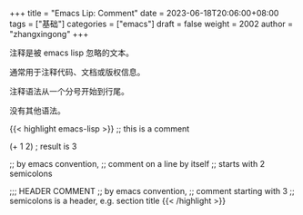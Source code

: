 +++
title = "Emacs Lip: Comment"
date = 2023-06-18T20:06:00+08:00
tags = ["基础"]
categories = ["emacs"]
draft = false
weight = 2002
author = "zhangxingong"
+++

注释是被 emacs lisp 忽略的文本。

通常用于注释代码、文档或版权信息。

注释语法从一个分号开始到行尾。

没有其他语法。

{{< highlight emacs-lisp >}}
;; this is a comment

(+ 1 2) ; result is 3

;; by emacs convention,
;; comment on a line by itself
;; starts with 2 semicolons

;;; HEADER COMMENT
;; by emacs convention,
;; comment starting with 3
;; semicolons is a header, e.g. section title
{{< /highlight >}}
